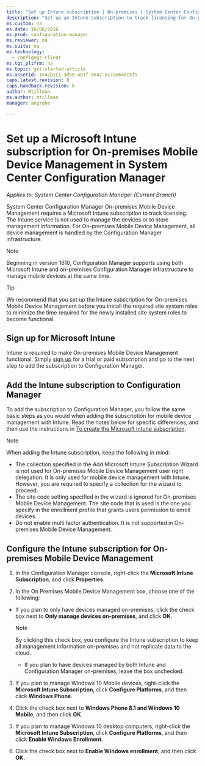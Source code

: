 ```yaml
---
title: "Set up Intune subscription | On-premises | System Center Configuration Manager"
description: "Set up an Intune subscription to track licensing for On-premises Mobile Device Management in System Center Configuration Manager."
ms.custom: na
ms.date: 10/06/2016
ms.prod: configuration-manager
ms.reviewer: na
ms.suite: na
ms.technology:
  - configmgr-client
ms.tgt_pltfrm: na
ms.topic: get-started-article
ms.assetid: 1e42b1c1-3d58-481f-8647-5c7ae640c5f5
caps.latest.revision: 8
caps.handback.revision: 0
author: Mtillmanms.author: mtillmanmanager: angrobe

---
```

# Set up a Microsoft Intune subscription for On-premises Mobile Device Management in System Center Configuration Manager*Applies to: System Center Configuration Manager (Current Branch)*
System Center Configuration Manager On\-premises Mobile Device Management requires a Microsoft Intune subscription to track licensing. The Intune service is not used to manage the devices or to store management information. For On\-premises Mobile Device Management, all device management is handled by the Configuration Manager infrastructure.  

> [!NOTE]  
> Beginning in version 1610, Configuration Manager supports using both Microsoft Intune and on-premises Configuration Manager infrastructure to manage mobile devices at the same time.   

> [!TIP]  
>  We recommend that you set up the Intune subscription for On\-premises Mobile Device Management before you install the required site system roles to minimize the time required for the newly installed site system roles to become functional.  

##  Sign up for Microsoft Intune  
 Intune is required to make On\-premises Mobile Device Management functional. Simply [sign up](http://www.microsoft.com/en-us/server-cloud/products/microsoft-intune/) for a trial or paid subscription and go to the next step to add the subscription to Configuration Manager.  

##  Add the Intune subscription to Configuration Manager  
 To add the subscription to Configuration Manager, you follow the same basic steps as you would when adding the subscription for mobile device management with  Intune. Read the notes below for specific differences, and then use the instructions in [To create the Microsoft Intune subscription](../deploy-use/setup-hybrid-mdm#step-3-configure-intune-subscription).  

> [!NOTE]  
>  When adding the Intune subscription, keep the following in mind:  
>   
>  -   The collection specified in the Add Microsoft Intune Subscription Wizard is not used for On\-premises Mobile Device Management user right delegation. It is only used for mobile device management with Intune. However, you are required to specify a collection for the wizard to proceed.  
> -   The site code setting specified in the wizard is ignored for On\-premises Mobile Device Management. The site code that is used is the one you specify in the enrollment profile that grants users permission to enroll devices.  
> -   Do not enable multi factor authentication. It is not supported in On\-premises Mobile Device Management.  

##  Configure the Intune subscription for On-premises Mobile Device Management  

1.  In the Configuration Manager console, right-click  the **Microsoft Intune Subscription**, and click **Properties**.  

2.  In the On Premises Mobile Device Management box, choose one of the following:

  - If you plan to only have devices managed on-premises, click the check box next to **Only manage devices on-premises**, and click **OK**.  

      > [!NOTE]  
      >  By clicking this check box, you configure the Intune subscription to keep all management information on-premises and not replicate data to the cloud.  

    - If you plan to have devices managed by both Intune and Configuration Manager on-premises, leave the box unchecked.

3.  If you plan to manage Windows 10 Mobile devices, right-click the **Microsoft Intune Subscription**, click **Configure Platforms**, and then click  **Windows Phone**.  

4.  Click the check box next to **Windows Phone 8.1 and Windows 10 Mobile**, and then click **OK**.  

5.  If you plan to manage Windows 10 desktop computers, right-click the **Microsoft Intune Subscription**, click **Configure Platforms**, and then click **Enable Windows Enrollment**.  

6.  Click the check box next to **Enable Windows enrollment**, and then click **OK**.  
